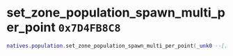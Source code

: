 # set_zone_population_spawn_multi_per_point `0x7D4FB8C8`

```lua
natives.population.set_zone_population_spawn_multi_per_point(_unk0 --[[ integer ]], _unk1 --[[ integer ]])
```